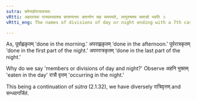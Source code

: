 ```yaml
---
sutra: क्तेनाहोरात्रावयवाः
vRtti: अहरवयवा रात्र्यवयवाश्च सप्तम्यन्ताः क्तान्तेन सह समस्यते, तत्पुरुषश्च समासो भवति ॥
vRtti_eng: The names of divisions of day or night ending with a 7th case-affix are compounded with words ending with the affix _kta_; and the resulting compound is _Tat-purusha_.

---
```

As, पूर्वाह्णकृतम् ‘done in the morning.' अपराह्णकृतम् ‘done in the afternoon.' पूर्वरात्रकृतम् ‘done in the first part of the night.' अपररात्रकृतम् ‘done in the last part of the night.'

Why do we say 'members or divisions of day and night?' Observe अहनि भुक्तम्  'eaten in the day' रात्रौ वृत्तम् 'occurring in the night.'

This being a continuation of _sútra_ (2.1.32), we have diversely रात्रिवृत्तम् and सन्ध्यागर्जितं.